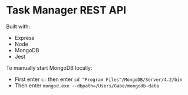 # Task Manager REST API

Built with:
 - Express
 - Node
 - MongoDB
 - Jest

To manually start MongoDB locally:

 - First enter `c:` then enter `cd "Program Files"/MongoDB/Server/4.2/bin`
 - Then enter `mongod.exe --dbpath=/Users/Gabe/mongodb-data`

